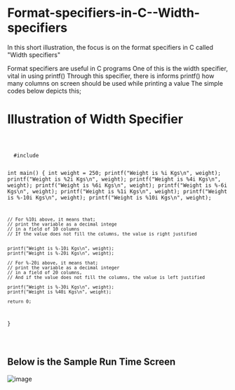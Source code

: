 # Format-specifiers-in-C--Width-specifiers
In this short illustration, the focus is on the format specifiers in C called "Width specifiers"

Format specifiers are useful in C programs
One of this is the width specifier, vital in using printf()
Through this specifier, there is informs printf() how many columns on screen
should be used while printing a value
The simple codes below depicts this;

# Illustration of Width Specifier
<code>
  <pre>
  #include <stdio.h>

int main()
{
    int weight = 250;
    printf("Weight is %i Kgs\n", weight);
    printf("Weight is %2i Kgs\n", weight);
    printf("Weight is %4i Kgs\n", weight);
    printf("Weight is %6i Kgs\n", weight);
    printf("Weight is %-6i Kgs\n", weight);
    printf("Weight is %1i Kgs\n", weight);
    printf("Weight is %-10i Kgs\n", weight);
    printf("Weight is %10i Kgs\n", weight);   
    
    // For %10i above, it means that;
    // print the variable as a decimal intege
    // in a field of 10 columns
    // If the value does not fill the columns, the value is right justified


    printf("Weight is %-10i Kgs\n", weight);
    printf("Weight is %-20i Kgs\n", weight);

    // For %-20i above, it means that;
    // print the variable as a decimal integer
    // in a field of 20 columns,
    // And if the value does not fill the columns, the value is left justified

    printf("Weight is %-30i Kgs\n", weight);
    printf("Weight is %40i Kgs\n", weight);

    return 0;
}
  </pre>
</code>

## Below is the Sample Run Time Screen
![image](https://user-images.githubusercontent.com/77758884/132588180-d0130695-0da5-4ec3-b6ea-ea15c39d61b9.png)
